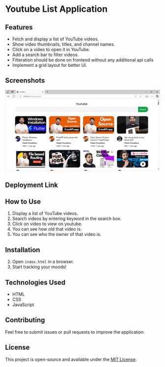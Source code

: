 # Youtube List Application

## Features

- Fetch and display a list of YouTube videos.
- Show video thumbnails, titles, and channel names.
- Click on a video to open it in YouTube.
- Add a search bar to filter videos.
- Filteration should be done on frontend without any additional api calls
- Implement a grid layout for better UI.

## Screenshots
![Youtube List Thumbnail](image.png)

## Deployment Link


## How to Use

1. Display a list of YouTube videos.
2. Search videos by entering keyword in the search box.
3. Click on video to view on youtube.
4. You can see how old that video is.
5. You can see who the owner of that video is.

## Installation

2. Open `index.html` in a browser.
3. Start tracking your moods!

## Technologies Used

- HTML
- CSS
- JavaScript

## Contributing

Feel free to submit issues or pull requests to improve the application.

## License

This project is open-source and available under the [MIT License](LICENSE).